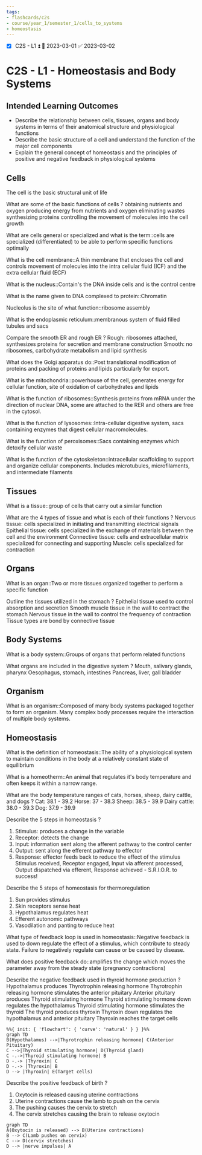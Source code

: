 ```yaml
---
tags:
- flashcards/c2s
- course/year_1/semester_1/cells_to_systems
- homeostasis
---
```


- [x] C2S - L1 ⏫ 📅 2023-03-01 ✅ 2023-03-02

# C2S - L1 - Homeostasis and Body Systems
## Intended Learning Outcomes
* Describe the relationship between cells, tissues, organs and body systems in terms of their anatomical structure and physiological functions 
* Describe the basic structure of a cell and understand the function of the major cell components 
* Explain the general concept of homeostasis and the principles of positive and negative feedback in physiological systems

## Cells
The cell is the basic structural unit of life

What are some of the basic functions of cells
?
obtaining nutrients and oxygen
producing energy from nutrients and oxygen
eliminating wastes
synthesizing proteins
controlling the movement of molecules into the cell
growth

What are cells general or specialized and what is the term::cells are specialized (differentiated) to be able to perform specific functions optimally
<!--SR:!2023-04-10,16,418-->

What is the cell membrane::A thin membrane that encloses the cell and controls movement of molecules into the intra cellular fluid (ICF) and the extra cellular fluid (ECF)
<!--SR:!2023-03-30,5,420-->

What is the nucleus::Contain's the DNA inside cells and is the control centre
<!--SR:!2023-04-12,18,418-->

What is the name given to DNA complexed to protein::Chromatin
<!--SR:!2023-05-14,47,398-->

Nucleolus is the site of what function::ribosome assembly
<!--SR:!2023-03-26,1,378-->

What is the endoplasmic reticulum::membranous system of fluid filled tubules and sacs
<!--SR:!2023-03-26,1,378-->

Compare the smooth ER and rough ER
?
Rough: ribosomes attached, synthesizes proteins for secretion and membrane construction
Smooth: no ribosomes, carbohydrate metabolism and lipid synthesis
<!--SR:!2023-03-26,1,378-->

What does the Golgi apparatus do::Post translational modification of proteins and packing of proteins and lipids particularly for export.
<!--SR:!2023-05-15,48,398-->

What is the mitochondria::powerhouse of the cell, generates energy for cellular function, site of oxidation of carbohydrates and lipids
<!--SR:!2023-04-09,15,418-->

What is the function of ribosomes::Synthesis proteins from mRNA under the direction of nuclear DNA, some are attached to the RER and others are free in the cytosol.
<!--SR:!2023-04-09,15,418-->

What is the function of lysosomes::Intra-cellular digestive system, sacs containing enzymes that digest cellular macromolecules.
<!--SR:!2023-04-12,18,418-->

What is the function of peroxisomes::Sacs containing enzymes which detoxify cellular waste
<!--SR:!2023-04-13,19,418-->

What is the function of the cytoskeleton::intracellular scaffolding to support and organize cellular components. Includes microtubules, microfilaments, and intermediate filaments
<!--SR:!2023-03-29,4,398-->

## Tissues

What is a tissue::group of cells that carry out a similar function
<!--SR:!2023-04-10,16,418-->

What are the 4 types of tissue and what is each of their functions
?
Nervous tissue: cells specialized in initiating and transmitting electrical signals
Epithelial tissue: cells specialized in the exchange of materials between the cell and the environment
Connective tissue: cells and extracellular matrix specialized for connecting and supporting
Muscle: cells specialized for contraction
<!--SR:!2023-03-26,1,380-->

## Organs

What is an organ::Two or more tissues organized together to perform a specific function
<!--SR:!2023-04-12,18,418-->

Outline the tissues utilized in the stomach
?
Epithelial tissue used to control absorption and secretion
Smooth muscle tissue in the wall to contract the stomach
Nervous tissue in the wall to control the frequency of contraction
Tissue types are bond by connective tissue
<!--SR:!2023-03-26,1,380-->

## Body Systems

What is a body system::Groups of organs that perform related functions
<!--SR:!2023-04-13,19,418-->

What organs are included in the digestive system
?
Mouth, salivary glands, pharynx
Oesophagus, stomach, intestines
Pancreas, liver, gall bladder
<!--SR:!2023-03-29,4,398-->

## Organism

What is an organism::Composed of many body systems packaged together to form an organism. Many complex body processes require the interaction of multiple body systems.
<!--SR:!2023-04-11,17,418-->

## Homeostasis

What is the definition of homeostasis::The ability of a physiological system to maintain conditions in the body at a relatively constant state of equilibrium
<!--SR:!2023-03-29,4,420-->

What is a homeotherm::An animal that regulates it's body temperature and often keeps it within a narrow range.
<!--SR:!2023-04-11,17,418-->

What are the body temperature ranges of cats, horses, sheep, dairy cattle, and dogs
?
Cat: 38.1 - 39.2
Horse: 37 - 38.3
Sheep: 38.5 - 39.9
Dairy cattle: 38.0 - 39.3
Dog: 37.9 - 39.9
<!--SR:!2023-03-26,1,378-->


Describe the 5 steps in homeostasis
?
1. Stimulus: produces a change in the variable
2. Receptor: detects the change
3. Input: information sent along the afferent pathway to the control center
4. Output: sent along the efferent pathway to effector
5. Response: effector feeds back to reduce the effect of the stimulus
Stimulus received, Receptor engaged, Input via afferent processed, Output dispatched via efferent, Response achieved - S.R.I.O.R. to success!
<!--SR:!2023-03-26,1,380-->

Describe the 5 steps of homeostasis for thermoregulation
1. Sun provides stimulus
2. Skin receptors sense heat
3. Hypothalamus regulates heat
4. Efferent autonomic pathways
5. Vasodilation and panting to reduce heat

What type of feedback loop is used in homeostasis::Negative feedback is used to down regulate the effect of a stimulus, which contribute to steady state. Failure to negatively regulate can cause or be caused by disease.
<!--SR:!2023-04-11,17,418-->

What does positive feedback do::amplifies the change which moves the parameter away from the steady state (pregnancy contractions)
<!--SR:!2023-04-10,16,418-->

Describe the negative feedback used in thyroid hormone production
?
Hypothalamus produces Thyrotrophin releasing hormone
Thyrotrophin releasing hormone stimulates the anterior pituitary
Anterior pituitary produces Thyroid stimulating hormone
Thyroid stimulating hormone down regulates the hypothalamus
Thyroid stimulating hormone stimulates the thyroid 
The thyroid produces thyroxin
Thyroxin down regulates the hypothalamus and anterior pituitary
Thyroxin reaches the target cells
```mermaid  
%%{ init: { 'flowchart': { 'curve': 'natural' } } }%%
graph TD
B(Hypothalamus) -->|Thyrotrophin releasing hormone| C(Anterior Pituitary)
C -->|Thyroid stimulating hormone| D(Thyroid gland)
C -.->|Thyroid stimulating hormone| B
D -.-> |Thyroxin| C
D -.-> |Thyroxin| B
D --> |Thyroxin| E(Target cells)
```
<!--SR:!2023-03-26,1,378-->



Describe the positive feedback of birth
?
1. Oxytocin is released causing uterine contractions
2. Uterine contractions cause the lamb to push on the cervix
3. The pushing causes the cervix to stretch
4. The cervix stretches causing the brain to release oxytocin
```mermaid
graph TD
A(Oxytocin is released) --> B(Uterine contractions)
B --> C(Lamb pushes on cervix)
C --> D(cervix stretches)
D --> |nerve impulses| A
```
<!--SR:!2023-04-05,8,378-->
